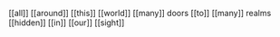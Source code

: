[[all]] [[around]] [[this]] [[world]]
[[many]] doors [[to]] [[many]] realms
[[hidden]] [[in]] [[our]] [[sight]]